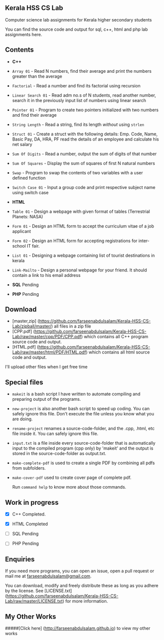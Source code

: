 ---
---
## Kerala HSS CS Lab
Computer science lab assignments for Kerala higher secondary students

You can find the source code and output for sql, c++, html and php lab assignments here.

## Contents
 * **C++**
  * `Array 01` - Read N numbers, find their average and print the numbers
    greater than the average
  * `Factorial` - Read a number and find its factorial using recursion
  * `Linear Search 01` - Read adm no.s of N students, read another number,
    search it in the previously input list of numbers using linear search
  * `Pointer 01` - Program to create two pointers initialized with two numbers
    and find their average
  * `String Length` - Read a string, find its length *without* using `strlen`
  * `Struct 01` - Create a struct with the following details:
      Emp. Code, Name, Basic Pay, DA, HRA, PF
    read the details of an employee and calculate his net salary
  * `Sum Of Digits` - Read a number, output the sum of digits of that number
  * `Sum Of Squares` - Display the sum of squares of first N natural numbers
  * `Swap` - Program to swap the contents of two variables with a user defined
    function
  * `Switch Case 01` - Input a group code and print respective subject name using
    switch case

 * **HTML**
  * `Table 01` - Design a webpage with given format of tables (Terrestrial Planets: NASA)
  * `Form 01` - Design an HTML form to accept the curriculum vitae of a job applicant
  * `Form 02` - Design an HTML form for accepting registrations for inter-school IT fair.
  * `List 01` - Designing a webpage containing list of tourist destinations in kerala
  * `Link-Mailto` - Design a personal webpage for your friend. It should contain a link to his email address

 * **SQL**
  Pending
 * **PHP**
  Pending

## Download
 * [master,zip] (https://github.com/farseenabdulsalam/Kerala-HSS-CS-Lab/zipball/master/) all files in a zip file
 * [CPP.pdf] (https://github.com/farseenabdulsalam/Kerala-HSS-CS-Lab/raw/master/cpp/PDF/CPP.pdf) which contains all C++ program source code and output.
 * [HTML.pdf] (https://github.com/farseenabdulsalam/Kerala-HSS-CS-Lab/raw/master/html/PDF/HTML.pdf) which contains all html source code and output.

 I'll upload other files when I get free time

## Special files
* `makeit` is a bash script I have written to automate compiling and preparing output of the programs.
* `new-project` is also another bash script to speed up coding. You can safely ignore this file. Don't execute the file unless you know what you are doing.
* `rename-project` renames a source-code-folder, and the .cpp, .html, etc file inside it. You can safely ignore this file.
* `input.txt` is a file inside every source-code-folder that is automatically input to the compiled program (cpp only) by 'makeit' and the output is stored in the source-code-folder as output.txt.
* `make-complete-pdf` is used to create a single PDF by combining all pdfs from subfolders.
* `make-cover-pdf` used to create cover page of complete pdf.

  Run `command help` to know more about those commands.

## Work in progress
 * [x] C++ Completed.
 * [x] HTML Completed
 * [ ] SQL Pending
 * [ ] PHP Pending


## Enquiries
If you need more programs, you can open an issue, open a pull request or mail me at farseenabdulsalam@gmail.com.

You can download, modify and freely distribute these as long as you adhere by the license.
See [LICENSE.txt] (https://github.com/farseenabdulsalam/Kerala-HSS-CS-Lab/raw/master/LICENSE.txt) for more information.

## My Other Works
#####[Click here] (http://farseenabdulsalam.github.io) to view my other works
